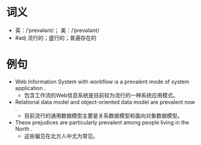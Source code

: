 # 词义
- 英：/ˈprevələnt/； 美：/ˈprevələnt/
- #adj 流行的；盛行的；普遍存在的
# 例句
- Web Information System with workflow is a prevalent mode of system application .
	- 包含工作流的Web信息系统是目前较为流行的一种系统应用模式。
- Relational data model and object-oriented data model are prevalent now .
	- 目前流行的通用数据模型主要是关系数据模型和面向对象数据模型。
- These prejudices are particularly prevalent among people living in the North .
	- 这些偏见在北方人中尤为常见。
